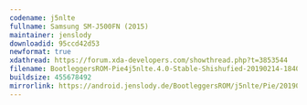 ```yaml
---
codename: j5nlte
fullname: Samsung SM-J500FN (2015)
maintainer: jenslody
downloadid: 95ccd42d53
newformat: true
xdathread: https://forum.xda-developers.com/showthread.php?t=3853544
filename: BootleggersROM-Pie4j5nlte.4.0-Stable-Shishufied-20190214-184032.zip
buildsize: 455678492
mirrorlink: https://android.jenslody.de/BootleggersROM/j5nlte/Pie/20190214-184032/
---
```


